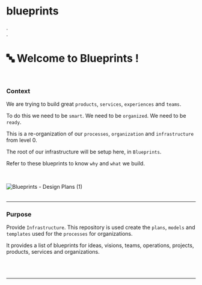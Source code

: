 # blueprints
.  
.  

#  🔤  Welcome to Blueprints ! 

<br>  
  
### Context  
  
We are trying to build great `products`, `services`, `experiences` and `teams`. 

To do this we need to be `smart`. We need to be `organized`. We need to be `ready`. 

This is a re-organization of our `processes`, `organization` and `infrastructure` from level 0.  

The root of our infrastructure will be setup here, in `Blueprints`.  

Refer to these blueprints to know `why` and `what` we build.

<br>  

![Blueprints - Design Plans (1)](https://user-images.githubusercontent.com/49322832/165546850-6eada0d7-877f-4780-bb6f-67f4ee420e2f.jpeg)
<br> 
<br>

___

### Purpose

Provide `Infrastructure`. This repository is used create the `plans`, `models` and `templates` used for the `processes` for organizations.  
 
It provides a list of blueprints for ideas, visions, teams, operations, projects, products, services and organizations.

<br> 
<br>  

___
